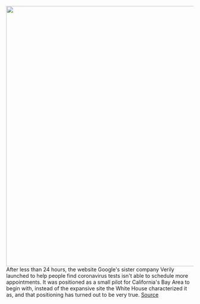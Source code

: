 <img src='https://cdn.vox-cdn.com/thumbor/394Yq6ghqEouQKdhRbZZnkRmESk=/0x0:2106x1228/1200x800/filters:focal(885x446:1221x782)/cdn.vox-cdn.com/uploads/chorus_image/image/66508334/Screen_Shot_2020_03_16_at_10.41.07_AM.0.png' width='700px' /><br/>
After less than 24 hours, the website Google's sister company Verily launched to help people find coronavirus tests isn't able to schedule more appointments. It was positioned as a small pilot for California's Bay Area to begin with, instead of the expansive site the White House characterized it as, and that positioning has turned out to be very true.
<a href='https://www.theverge.com/2020/3/16/21182004/verily-coronavirus-screening-pilot-website-capacity'> Source <a/>